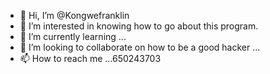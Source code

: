 - 👋 Hi, I’m @Kongwefranklin
- 👀 I’m interested in knowing how to go about this program.
- 🌱 I’m currently learning ...
- 💞️ I’m looking to collaborate on how to be a good hacker
...
- 📫 How to reach me ...650243703

<!---
Kongwefranklin/Kongwefranklin is a ✨ special ✨ repository because its `README.md` (this file) appears on your GitHub profile.
You can click the Preview link to take a look at your changes.
--->
